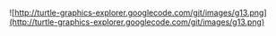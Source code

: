 ![http://turtle-graphics-explorer.googlecode.com/git/images/g13.png](http://turtle-graphics-explorer.googlecode.com/git/images/g13.png)